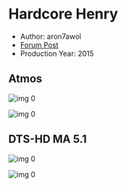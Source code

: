 # Hardcore Henry

* Author: aron7awol
* [Forum Post](https://www.avsforum.com/threads/bass-eq-for-filtered-movies.2995212/post-57287842)
* Production Year: 2015

## Atmos

![img 0](https://i.imgur.com/NYvYBLG.jpg)

![img 0](https://i.imgur.com/f75Op52.png)

## DTS-HD MA 5.1

![img 0](https://i.imgur.com/bVdwPVs.jpg)

![img 0](https://i.imgur.com/TCEOgZi.jpg)

